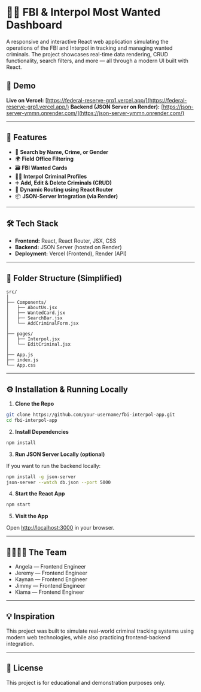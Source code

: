 # 🕵️‍♂️ FBI & Interpol Most Wanted Dashboard

A responsive and interactive React web application simulating the operations of the FBI and Interpol in tracking and managing wanted criminals. The project showcases real-time data rendering, CRUD functionality, search filters, and more — all through a modern UI built with React.

## 📸 Demo

**Live on Vercel:** [https://federal-reserve-grp1.vercel.app/](https://federal-reserve-grp1.vercel.app/)
**Backend (JSON Server on Render):** [https://json-server-ymmn.onrender.com/](https://json-server-ymmn.onrender.com/)

---

## 🚀 Features

- 🔎 **Search by Name, Crime, or Gender**
- 🌍 **Field Office Filtering**
- 🗃️ **FBI Wanted Cards**
- 🧑‍💻 **Interpol Criminal Profiles**
- ➕ **Add, Edit & Delete Criminals (CRUD)**
- 📄 **Dynamic Routing using React Router**
- 📦 **JSON-Server Integration (via Render)**

---

## 🛠️ Tech Stack

- **Frontend:** React, React Router, JSX, CSS
- **Backend:** JSON Server (hosted on Render)
- **Deployment:** Vercel (Frontend), Render (API)

---

## 📂 Folder Structure (Simplified)

```
src/
│
├── Components/
│   ├── AboutUs.jsx
│   ├── WantedCard.jsx
│   ├── SearchBar.jsx
│   └── AddCriminalForm.jsx
│
├── pages/
│   ├── Interpol.jsx
│   └── EditCriminal.jsx
│
├── App.js
├── index.js
└── App.css
```

---

## ⚙️ Installation & Running Locally

1. **Clone the Repo**

```bash
git clone https://github.com/your-username/fbi-interpol-app.git
cd fbi-interpol-app
```

2. **Install Dependencies**

```bash
npm install
```

3. **Run JSON Server Locally (optional)**

If you want to run the backend locally:

```bash
npm install -g json-server
json-server --watch db.json --port 5000
```

4. **Start the React App**

```bash
npm start
```

5. **Visit the App**

Open [http://localhost:3000](https://federal-reserve-grp1.vercel.app/) in your browser.

---

## 👨‍👩‍👧‍👦 The Team

- Angela — Frontend Engineer
- Jeremy — Frontend Engineer
- Kaynan — Frontend Engineer
- Jimmy — Frontend Engineer
- Kiama — Frontend Engineer

---

## 💡 Inspiration

This project was built to simulate real-world criminal tracking systems using modern web technologies, while also practicing frontend-backend integration.

---

## 📝 License

This project is for educational and demonstration purposes only.
